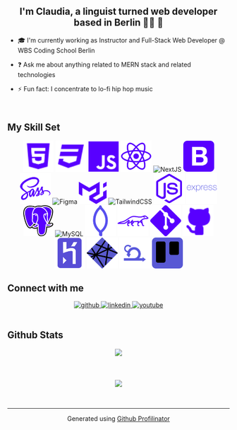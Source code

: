 <div align="center" ><h2 >I'm Claudia, a linguist turned web developer based in Berlin 👩‍💻 🚀</h2></div>  
  

- 🎓 I'm currently working as Instructor and Full-Stack Web Developer @ WBS Coding School Berlin
  

- ❓ Ask me about anything related to MERN stack and related technologies  
  

- ⚡ Fun fact: I concentrate to lo-fi hip hop music  
  

<br/>  


## My Skill Set  




 
<div align="center">  

<img src="https://raw.githubusercontent.com/claurennt/claurennt_portfolioProject/a7cfd809333c06f1debeaab46fe9d4b2583e655f/src/assets/icons/html5.svg" alt="HTML5" height="70" /> 
<img src="https://raw.githubusercontent.com/claurennt/claurennt_portfolioProject/a7cfd809333c06f1debeaab46fe9d4b2583e655f/src/assets/icons/css3.svg" alt="CSS3" height="70" />
<img src="https://raw.githubusercontent.com/claurennt/claurennt_portfolioProject/a7cfd809333c06f1debeaab46fe9d4b2583e655f/src/assets/icons/js.svg" alt="JavaScript" width="70" />
<img src="https://raw.githubusercontent.com/claurennt/claurennt_portfolioProject/a7cfd809333c06f1debeaab46fe9d4b2583e655f/src/assets/icons/react.svg" alt="React" height="70" />
<img src="https://cdn.worldvectorlogo.com/logos/nextjs-2.svg" alt="NextJS" height="50" style="background-color:white;" />
<img src="https://raw.githubusercontent.com/claurennt/claurennt_portfolioProject/a7cfd809333c06f1debeaab46fe9d4b2583e655f/src/assets/icons/bootstrap.svg" alt="Bootstrap" height="70" />
<img src="https://raw.githubusercontent.com/claurennt/claurennt_portfolioProject/a7cfd809333c06f1debeaab46fe9d4b2583e655f/src/assets/icons/sass.svg" alt="Sass" height="70" />  
<img src="https://profilinator.rishav.dev/skills-assets/figma-icon.svg" alt="Figma" height="70" />
<img src="https://raw.githubusercontent.com/claurennt/claurennt_portfolioProject/a7cfd809333c06f1debeaab46fe9d4b2583e655f/src/assets/icons/muisvg.svg" alt="Material-UI" height="50" />
<img src="https://upload.wikimedia.org/wikipedia/commons/d/d5/Tailwind_CSS_Logo.svg" alt="TailwindCSS" height="50" />



<img src="https://raw.githubusercontent.com/claurennt/claurennt_portfolioProject/a7cfd809333c06f1debeaab46fe9d4b2583e655f/src/assets/icons/node.svg" alt="Node.js" height="70" />
  <img src="https://github.com/claurennt/claurennt_portfolioProject/blob/main/src/assets/icons/express.png?raw=true" alt="Express.js" height="70" />





  
<img src="https://raw.githubusercontent.com/claurennt/claurennt_portfolioProject/a7cfd809333c06f1debeaab46fe9d4b2583e655f/src/assets/icons/postgresql.svg" alt="PostgreSQL" height="70" /> 
<img src="https://profilinator.rishav.dev/skills-assets/mysql-original-wordmark.svg" alt="MySQL" height="70" />  
<img src="https://github.com/claurennt/claurennt_portfolioProject/blob/main/src/assets/icons/mongodb.png?raw=true" alt="MongoDB" height="70" />  
<img src="https://raw.githubusercontent.com/claurennt/claurennt_portfolioProject/a7cfd809333c06f1debeaab46fe9d4b2583e655f/src/assets/icons/mongoose-.svg" alt="Mongoose" height="70" /> 


<img src="https://raw.githubusercontent.com/claurennt/claurennt_portfolioProject/a7cfd809333c06f1debeaab46fe9d4b2583e655f/src/assets/icons/git.svg" alt="git" height="70" /> 
<img src="https://raw.githubusercontent.com/claurennt/claurennt_portfolioProject/a7cfd809333c06f1debeaab46fe9d4b2583e655f/src/assets/icons/github.svg" alt="github" height="70" /> 
<img src="https://github.com/claurennt/claurennt_portfolioProject/blob/main/src/assets/icons/heroku.png?raw=true" alt="heroku" height="70" /> 
<img src="https://github.com/claurennt/claurennt_portfolioProject/blob/main/src/assets/icons/netlify.png?raw=true" alt="netlify" height="70" /> 


<img src="https://github.com/claurennt/claurennt_portfolioProject/blob/main/src/assets/icons/scrum.png?raw=true" alt="scrum" height="70" /> 
<img src="https://github.com/claurennt/claurennt_portfolioProject/blob/main/src/assets/icons/trello.png?raw=true" alt="scrum" height="70" /> 

</div>

## Connect with me  
<div align="center">
<a href="https://github.com/claurennt" target="_blank">
<img src="https://img.shields.io/badge/github-%2324292e.svg?&style=for-the-badge&logo=github&logoColor=white" alt="github" />
</a>
<a href="https://linkedin.com/in/hello-world-claudia-here/" target="_blank">
<img src="https://img.shields.io/badge/linkedin-%231E77B5.svg?&style=for-the-badge&logo=linkedin&logoColor=white" alt="linkedin"  />
</a>  
<a href="https://www.youtube.com/channel/UCYEE3WaOosXo9Cf0qWrhzOw" target="_blank">
<img src="https://img.shields.io/badge/youtube-%23EE4831.svg?&style=for-the-badge&logo=youtube&logoColor=white" alt="youtube" />
</a> 
</div>  
  

<br/>  


## Github Stats  
<div align="center"><img src="https://github-readme-stats.vercel.app/api?username=claurennt&show_icons=true&count_private=true&hide_border=true" align="center" /></div>  

<br/>  

  

<br/>  

  

<br/>  

<div align="center">
<img src="https://komarev.com/ghpvc/?username=claurennt&&style=flat-square" align="center" />
</div>  
  

<br/>  


<br />

----
<div align="center">Generated using <a href="https://profilinator.rishav.dev/" target="_blank">Github Profilinator</a></div>

